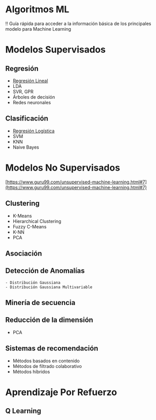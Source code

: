 # Algoritmos ML

!! Guía rápida para acceder a la información básica de los principales modelo para Machine Learning

# Modelos Supervisados

## Regresión

- [Regresión Lineal](https://slite.com/api/public/notes/sYKPtVqBYT/redirect)
- LDA
- SVR, GPR
- Árboles de decisión
- Redes neuronales

## Clasificación

- [Regresión Logística](https://slite.com/api/public/notes/3hN2zT_ihZ/redirect)
- SVM
- KNN
- Naive Bayes

# Modelos No Supervisados

[https://www.guru99.com/unsupervised-machine-learning.html#7](https://www.guru99.com/unsupervised-machine-learning.html#7)

## Clustering

- K-Means
- Hierarchical Clustering
- Fuzzy C-Means
- K-NN
- PCA

## Asociación

## Detección de Anomalías

    - Distribución Gaussiana
    - Distribución Gaussiana Multivariable

## Minería de secuencia

## Reducción de la dimensión

- PCA

## Sistemas de recomendación

- Métodos basados en contenido
- Métodos de filtrado colaborativo
- Métodos híbridos

# Aprendizaje Por Refuerzo

## Q Learning
